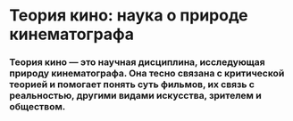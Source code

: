 # Теория кино: наука о природе кинематографа
### Теория кино — это научная дисциплина, исследующая природу кинематографа. Она тесно связана с критической теорией и помогает понять суть фильмов, их связь с реальностью, другими видами искусства, зрителем и обществом.